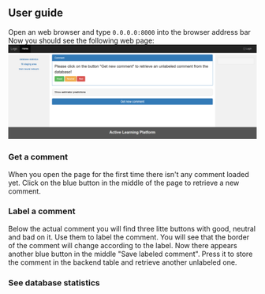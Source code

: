 ## User guide
Open an web browser and type ```0.0.0.0:8000``` into the browser address bar
Now you should see the following web page:
![alt text](https://github.com/Cyberlander/ActiveLearningPlatform/blob/master/images/start_page.png "Logo Title Text 2")
### Get a comment
When you open the page for the first time there isn't any comment loaded yet.
Click on the blue button in the middle of the page to retrieve a new comment.

### Label a comment
Below the actual comment you will find three litte buttons with good, neutral and
bad on it.  Use them to label the comment. You will see that the border of the
comment will change according to the label. Now there appears another blue button
in the middle "Save labeled comment". Press it to store the comment in the backend
table and retrieve another unlabeled one.

### See database statistics
